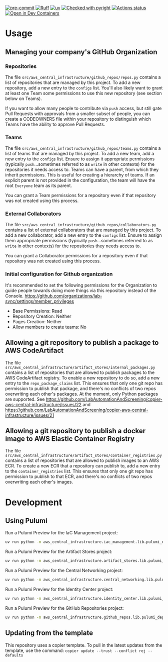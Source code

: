 [![pre-commit](https://img.shields.io/badge/pre--commit-enabled-brightgreen?logo=pre-commit&logoColor=white)](https://github.com/pre-commit/pre-commit)
[![Ruff](https://img.shields.io/endpoint?url=https://raw.githubusercontent.com/astral-sh/ruff/main/assets/badge/v2.json)](https://github.com/astral-sh/ruff)
[![uv](https://img.shields.io/endpoint?url=https://raw.githubusercontent.com/astral-sh/uv/main/assets/badge/v0.json)](https://github.com/astral-sh/uv)
[![Checked with pyright](https://microsoft.github.io/pyright/img/pyright_badge.svg)](https://microsoft.github.io/pyright/)
[![Actions status](https://www.github.com/ejfine/aws-central-infrastructure/actions/workflows/ci.yaml/badge.svg?branch=main)](https://www.github.com/ejfine/aws-central-infrastructure/actions)
[![Open in Dev Containers](https://img.shields.io/static/v1?label=Dev%20Containers&message=Open&color=blue)](https://vscode.dev/redirect?url=vscode://ms-vscode-remote.remote-containers/cloneInVolume?url=https://www.github.com/ejfine/aws-central-infrastructure)


# Usage
## Managing your company's GitHub Organization
### Repositories
The file `src/aws_central_infrastructure/github_repos/repos.py` contains a list of repositories that are managed by this project. To add a new repository, add a new entry to the `configs` list. You'll also likely want to grant at least one Team some permissions to use this new repository (see section below on Teams).

If you want to allow many people to contribute via `push` access, but still gate Pull Requests with approvals from a smaller subset of people, you can create a CODEOWNERS file within your repository to distinguish which Teams have the ability to approve Pull Requests.

### Teams
The file `src/aws_central_infrastructure/github_repos/teams.py` contains a list of teams that are managed by this project. To add a new team, add a new entry to the `configs` list.
Ensure to assign it appropriate permissions (typically `push`...sometimes referred to as `write` in other contexts) for the repositories it needs access to.
Teams can have a parent, from which they inherit permissions. This is useful for creating a hierarchy of teams.
If an explicit parent is not provided in the configuration, the team will have the root `Everyone` team as its parent.

You can grant a Team permissions for a repository even if that repository was not created using this process.

### External Collaborators
The file `src/aws_central_infrastructure/github_repos/collaborators.py` contains a list of external collaborators that are managed by this project. To add a new collaborator, add a new entry to the `configs` list.
Ensure to assign them appropriate permissions (typically `push`...sometimes referred to as `write` in other contexts) for the repositories they needs access to.

You can grant a Collaborator permissions for a repository even if that repository was not created using this process.

### Initial configuration for Github organization
It's recommended to set the following permissions for the Organization to guide people towards doing more things via this repository instead of the Console.
https://github.com/organizations/lab-sync/settings/member_privileges

* Base Permissions: Read
* Repository Creation: Neither
* Pages Creation: Neither
* Allow members to create teams: No

## Allowing a git repository to publish a package to AWS CodeArtifact
The file `src/aws_central_infrastructure/artifact_stores/internal_packages.py` contains a list of repositories that are allowed to publish packages to the AWS CodeArtifact registry. To enable a new repository to do so, add a new entry to the `repo_package_claims` list. This ensures that only one git repo has permission to publish that package, and there's no conflicts of two repos overwriting each other's packages.
At the moment, only Python packages are supported. See https://github.com/LabAutomationAndScreening/copier-aws-central-infrastructure/issues/22 and https://github.com/LabAutomationAndScreening/copier-aws-central-infrastructure/issues/21

## Allowing a git repository to publish a docker image to AWS Elastic Container Registry
The file `src/aws_central_infrastructure/artifact_stores/container_registries.py` contains a list of repositories that are allowed to publish images to an AWS ECR. To create a new ECR that a repository can publish to, add a new entry to the `container_registries` list. This ensures that only one git repo has permission to publish to that ECR, and there's no conflicts of two repos overwriting each other's images.


# Development

## Using Pulumi
Run a Pulumi Preview for the IaC Management project:
```bash
uv run python -m aws_central_infrastructure.iac_management.lib.pulumi_deploy --stack=prod
```

Run a Pulumi Preview for the Artifact Stores project:
```bash
uv run python -m aws_central_infrastructure.artifact_stores.lib.pulumi_deploy --stack=prod
```

Run a Pulumi Preview for the Central Networking project:
```bash
uv run python -m aws_central_infrastructure.central_networking.lib.pulumi_deploy --stack=prod
```

Run a Pulumi Preview for the Identity Center project:
```bash
uv run python -m aws_central_infrastructure.identity_center.lib.pulumi_deploy --stack=prod
```

Run a Pulumi Preview for the GitHub Repositories project:
```bash
uv run python -m aws_central_infrastructure.github_repos.lib.pulumi_deploy --stack=prod
```


## Updating from the template
This repository uses a copier template. To pull in the latest updates from the template, use the command:
`copier update --trust --conflict rej --defaults`
